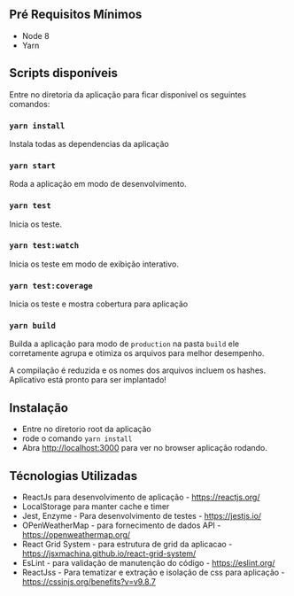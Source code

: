 ## Pré Requisitos Mínimos

- Node 8
- Yarn 

## Scripts disponíveis

Entre no diretoria da aplicação para ficar disponivel os seguintes comandos:

### `yarn install`

Instala todas as dependencias da aplicação

### `yarn start`

Roda a aplicação em modo de desenvolvimento.<br>

### `yarn test`

Inicia os teste.<br>

### `yarn test:watch`

Inicia os teste em modo de exibição interativo.<br>

### `yarn test:coverage`

Inicia os teste e mostra cobertura para aplicação<br>

### `yarn build`

Builda a aplicação para modo de `production` na pasta `build`
ele corretamente agrupa e otimiza os arquivos para melhor desempenho.

A compilação é reduzida e os nomes dos arquivos incluem os hashes. <br>
Aplicativo está pronto para ser implantado!

## Instalação
- Entre no diretorio root da aplicação
- rode o comando `yarn install`
- Abra [http://localhost:3000](http://localhost:3000) para ver no browser aplicação rodando.

## Técnologias Utilizadas

- ReactJs para desenvolvimento de aplicação - https://reactjs.org/
- LocalStorage para manter cache e timer
- Jest, Enzyme - Para desenvolvimento de testes - https://jestjs.io/
- OPenWeatherMap - para fornecimento de dados API - https://openweathermap.org/
- React Grid System - para estrutura de grid da aplicacao - https://jsxmachina.github.io/react-grid-system/
- EsLint - para validação de manutenção do código - https://eslint.org/
- ReactJss - Para tematizar e extração e isolação de css para aplicação - https://cssinjs.org/benefits?v=v9.8.7
